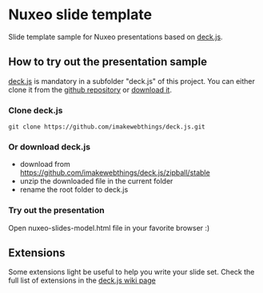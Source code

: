 Nuxeo slide template
==========================

Slide template sample for Nuxeo presentations based on [deck.js](https://github.com/imakewebthings/deck.js).

## How to try out the presentation sample

[deck.js](https://github.com/imakewebthings/deck.js) is mandatory in a subfolder "deck.js" of this project. You can either clone it from the [github repository](https://github.com/imakewebthings/deck.js) or [download it](http://imakewebthings.com/deck.js/).

### Clone deck.js
    git clone https://github.com/imakewebthings/deck.js.git

### Or download deck.js
- download from https://github.com/imakewebthings/deck.js/zipball/stable
- unzip the downloaded file in the current folder
- rename the root folder to deck.js

### Try out the presentation
Open nuxeo-slides-model.html file in your favorite browser :)

## Extensions
Some extensions light be useful to help you write your slide set.
Check the full list of extensions in the [deck.js wiki page](https://github.com/imakewebthings/deck.js/wiki)
